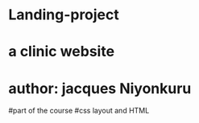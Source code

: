 # Landing-project
# a clinic website
# author: jacques Niyonkuru
#part of the course
#css layout and HTML
